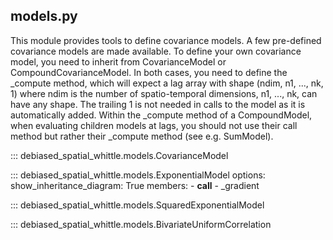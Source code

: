 
## models.py
This module provides tools to define covariance models. A few pre-defined covariance
models are made available. To define your own covariance model, you need
to inherit from CovarianceModel or CompoundCovarianceModel.
In both cases, you need to define the _compute method, which will expect
a lag array with shape (ndim, n1, ..., nk, 1) where ndim is the number
of spatio-temporal dimensions, n1, ..., nk, can have any shape.
The trailing 1 is not needed in calls to the model as it is automatically added.
Within the _compute method of a CompoundModel, when evaluating children models at lags,
you should not use their call method but rather their _compute method (see e.g. SumModel).

::: debiased_spatial_whittle.models.CovarianceModel

::: debiased_spatial_whittle.models.ExponentialModel
    options:
      show_inheritance_diagram: True
      members:
        - __call__
        - _gradient

::: debiased_spatial_whittle.models.SquaredExponentialModel

::: debiased_spatial_whittle.models.BivariateUniformCorrelation
